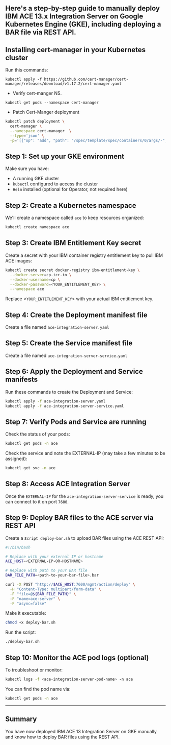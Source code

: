 ## Here's a step-by-step guide to manually deploy IBM ACE 13.x Integration Server on Google Kubernetes Engine (GKE), including deploying a BAR file via REST API.
## Installing cert-manager in your Kubernetes cluster
Run this commands:
```
kubectl apply -f https://github.com/cert-manager/cert-manager/releases/download/v1.17.2/cert-manager.yaml
```
- Verify cert-manger NS.
```
kubectl get pods --namespace cert-manager
```
- Patch Cert-Manger deployment
```bash
kubectl patch deployment \
  cert-manager \
  --namespace cert-manager  \
  --type='json' \
  -p='[{"op": "add", "path": "/spec/template/spec/containers/0/args/-", "value": "--enable-certificate-owner-ref"}]'

```
## Step 1: Set up your GKE environment
Make sure you have:

- A running GKE cluster
- `kubectl` configured to access the cluster
- `Helm` installed (optional for Operator, not required here)

## Step 2: Create a Kubernetes namespace
We'll create a namespace called `ace` to keep resources organized:
```bash
kubectl create namespace ace
```
## Step 3: Create IBM Entitlement Key secret

Create a secret with your IBM container registry entitlement key to pull IBM ACE images:
```bash
kubectl create secret docker-registry ibm-entitlement-key \
  --docker-server=cp.icr.io \
  --docker-username=cp \
  --docker-password=<YOUR_ENTITLEMENT_KEY> \
  --namespace ace
```
Replace <`YOUR_ENTITLEMENT_KEY`> with your actual IBM entitlement key.

## Step 4: Create the Deployment manifest file
Create a file named `ace-integration-server.yaml`

## Step 5: Create the Service manifest file
Create a file named `ace-integration-server-service.yaml`

## Step 6: Apply the Deployment and Service manifests
Run these commands to create the Deployment and Service:
```bash
kubectl apply -f ace-integration-server.yaml
kubectl apply -f ace-integration-server-service.yaml
```
## Step 7: Verify Pods and Service are running
Check the status of your pods:
```bash
kubectl get pods -n ace
```
Check the service and note the EXTERNAL-IP (may take a few minutes to be assigned):
```bash
kubectl get svc -n ace
```
## Step 8: Access ACE Integration Server
Once the `EXTERNAL-IP` for the `ace-integration-server-service` is ready, you can connect to it on port `7600`.

## Step 9: Deploy BAR files to the ACE server via REST API

Create a s`cript deploy-bar.sh` to upload BAR files using the ACE REST API:
```bash
#!/bin/bash

# Replace with your external IP or hostname
ACE_HOST=<EXTERNAL-IP-OR-HOSTNAME>

# Replace with path to your BAR file
BAR_FILE_PATH=<path-to-your-bar-file>.bar

curl -X POST "http://$ACE_HOST:7600/mgmt/action/deploy" \
  -H "Content-Type: multipart/form-data" \
  -F "file=@${BAR_FILE_PATH}" \
  -F "name=ace-server" \
  -F "async=false"
```
Make it executable:
```bash
chmod +x deploy-bar.sh
```
Run the script:
```bash
./deploy-bar.sh

```
## Step 10: Monitor the ACE pod logs (optional)
To troubleshoot or monitor:
```bash
kubectl logs -f <ace-integration-server-pod-name> -n ace
```
You can find the pod name via:
```bash
kubectl get pods -n ace
```
---
## Summary
You have now deployed IBM ACE 13 Integration Server on GKE manually and know how to deploy BAR files using the REST API.